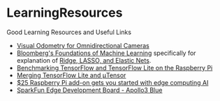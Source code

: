 # LearningResources
Good Learning Resources and Useful Links

- [Visual Odometry for Omnidirectional Cameras](http://cmp.felk.cvut.cz/ftp/articles/svoboda/Divis-MSc-2013.pdf)
- [Bloomberg's Foundations of Machine Learning](https://bloomberg.github.io/foml/#home) specifically for explanation of [Ridge, LASSO, and Elastic Nets](https://davidrosenberg.github.io/mlcourse/Archive/2017Fall/Lectures/03b.elastic-net.pdf). 
- [Benchmarking TensorFlow and TensorFlow Lite on the Raspberry Pi](https://blog.hackster.io/benchmarking-tensorflow-and-tensorflow-lite-on-the-raspberry-pi-43f51b796796)
- [Merging TensorFlow Lite and μTensor](https://blog.hackster.io/merging-tensorflow-lite-and-%CE%BCtensor-c7abfa38208f)
- [$25 Raspberry Pi add-on gets you started with edge computing AI](https://www.techrepublic.com/article/25-raspberry-pi-add-on-gets-you-started-with-edge-computing-ai/)
- [SparkFun Edge Development Board - Apollo3 Blue](https://www.sparkfun.com/products/15170)
